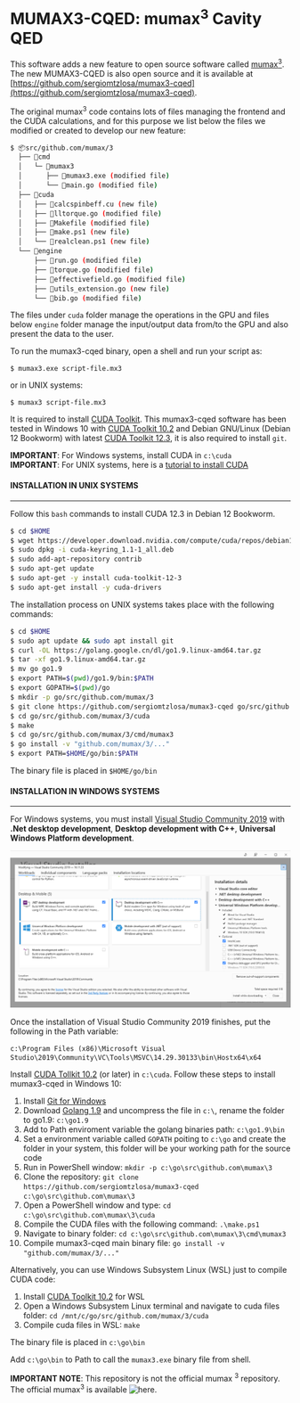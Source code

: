 # MUMAX3-CQED: mumax<sup>3</sup> Cavity QED

This software adds a new feature to open source software called [mumax<sup>3</sup>](https://mumax.github.io/). The new MUMAX3-CQED is also open source and it is available at [https://github.com/sergiomtzlosa/mumax3-cqed](https://github.com/sergiomtzlosa/mumax3-cqed).

The original mumax<sup>3</sup> code contains lots of files managing the frontend and the CUDA calculations, and for this purpose we list below the files we modified or created to develop our new feature:

```bash
$ 📦src/github.com/mumax/3
  ├── 📂cmd
  │   └─ 📂mumax3
  │   	 ├── 📄mumax3.exe (modified file)
  │   	 └── 📄main.go (modified file)
  ├── 📂cuda
  │   ├── 📄calcspinbeff.cu (new file)
  │   ├── 📄lltorque.go (modified file)
  │   ├── 📄Makefile (modified file)
  │   ├── 📄make.ps1 (new file)
  │   └── 📄realclean.ps1 (new file)
  └── 📂engine
      ├── 📄run.go (modified file)
      ├── 📄torque.go (modified file)
      ├── 📄effectivefield.go (modified file)
      ├── 📄utils_extension.go (new file)
      └── 📄bib.go (modified file)
```

The files under `cuda` folder manage the operations in the GPU and files below `engine` folder manage the input/output data from/to the GPU and also present the data to the user.

To run the mumax3-cqed binary, open a shell and run your script as:
```console
$ mumax3.exe script-file.mx3
```
or in UNIX systems:
```console
$ mumax3 script-file.mx3
```

It is required to install [CUDA Toolkit](https://developer.nvidia.com/cuda-downloads). This mumax3-cqed software has been tested in Windows 10 with [CUDA Toolkit 10.2](https://developer.nvidia.com/cuda-10.2-download-archive) and Debian GNU/Linux (Debian 12 Bookworm) with latest [CUDA Toolkit 12.3](https://developer.nvidia.com/cuda-downloads), it is also required to install `git`.

**IMPORTANT**: For Windows systems, install CUDA in `c:\cuda`<br/>
**IMPORTANT**: For UNIX systems, here is a [tutorial to install CUDA](https://www.maketecheasier.com/install-nvidia-drivers-debian/)

#### INSTALLATION IN UNIX SYSTEMS
---------------------------------

Follow this `bash` commands to install CUDA 12.3 in Debian 12 Bookworm.

```bash
$ cd $HOME
$ wget https://developer.download.nvidia.com/compute/cuda/repos/debian12/x86_64/cuda-keyring_1.1-1_all.deb
$ sudo dpkg -i cuda-keyring_1.1-1_all.deb
$ sudo add-apt-repository contrib
$ sudo apt-get update
$ sudo apt-get -y install cuda-toolkit-12-3
$ sudo apt-get install -y cuda-drivers
```

The installation process on UNIX systems takes place with the following commands:

```bash
$ cd $HOME
$ sudo apt update && sudo apt install git
$ curl -OL https://golang.google.cn/dl/go1.9.linux-amd64.tar.gz
$ tar -xf go1.9.linux-amd64.tar.gz
$ mv go go1.9
$ export PATH=$(pwd)/go1.9/bin:$PATH
$ export GOPATH=$(pwd)/go
$ mkdir -p go/src/github.com/mumax/3
$ git clone https://github.com/sergiomtzlosa/mumax3-cqed go/src/github.com/mumax/3
$ cd go/src/github.com/mumax/3/cuda    
$ make
$ cd go/src/github.com/mumax/3/cmd/mumax3
$ go install -v "github.com/mumax/3/..."
$ export PATH=$HOME/go/bin:$PATH
```

The binary file is placed in `$HOME/go/bin`

#### INSTALLATION IN WINDOWS SYSTEMS
------------------------------------

For Windows systems, you must install [Visual Studio Community 2019](https://visualstudio.microsoft.com/en/vs/older-downloads/) with **.Net desktop development**, **Desktop development with C++**, **Universal Windows Platform development**.

![vs2019-community-installer](./images/vs2019-community-installer.png)

Once the installation of Visual Studio Community 2019 finishes, put the following in the Path variable:

```text
c:\Program Files (x86)\Microsoft Visual Studio\2019\Community\VC\Tools\MSVC\14.29.30133\bin\Hostx64\x64
```

Install [CUDA Tollkit 10.2](https://developer.nvidia.com/cuda-10.2-download-archive) (or later) in `c:\cuda`. Follow these steps to install mumax3-cqed in Windows 10:

1. Install [Git for Windows](https://git-scm.com/download/win)
2. Download [Golang 1.9](https://dl.google.com/go/go1.9.windows-amd64.zip) and uncompress the file in `c:\`, rename the folder to go1.9: `c:\go1.9`
3. Add to Path enviroment variable the golang binaries path: `c:\go1.9\bin`
4. Set a environment variable called `GOPATH` poiting to `c:\go` and create the folder in your system, this folder will be your working path for the source code
5. Run in PowerShell window: `mkdir -p c:\go\src\github.com\mumax\3`
6. Clone the repository: `git clone https://github.com/sergiomtzlosa/mumax3-cqed c:\go\src\github.com\mumax\3`
7. Open a PowerShell window and type: `cd c:\go\src\github.com\mumax\3\cuda`
8. Compile the CUDA files with the following command: `.\make.ps1`
9. Navigate to binary folder: `cd c:\go\src\github.com\mumax\3\cmd\mumax3`
10. Compile mumax3-cqed main binary file: `go install -v "github.com/mumax/3/..."`

Alternatively, you can use Windows Subsystem Linux (WSL) just to compile CUDA code:

1. Install [CUDA Toolkit 10.2](https://developer.nvidia.com/cuda-10.2-download-archive) for WSL
2. Open a Windows Subsystem Linux terminal and navigate to cuda files folder: `cd /mnt/c/go/src/github.com/mumax/3/cuda`
3. Compile cuda files in WSL: `make`

The binary file is placed in `c:\go\bin`

Add `c:\go\bin` to Path to call the `mumax3.exe` binary file from shell.

**IMPORTANT NOTE**: This repository is not the official mumax <sup>3</sup> repository. The official mumax<sup>3</sup> is available ![here](https://github.com/mumax/3).
